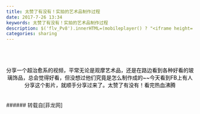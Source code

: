 ```yaml
---
title: 太赞了有没有！实拍的艺术品制作过程
date: 2017-7-26 13:34
keywords: 太赞了有没有！实拍的艺术品制作过程
description: $('flv_Pv8').innerHTML=(mobileplayer() ? "<iframe height='375' width='500' src='http://www.youtube.com/embed/YsAJvzNaIuw' frameborder=0 allowfullscreen></iframe>" : AC_FL_RunContent('width', '500', 'height', '375', 'allowNetworking', 'internal', 'allowScriptAccess', 'never', 'src', 'http://www.youtube.com/v/YsAJvzNaIuw&hl=zh_CN&fs=1', 'quality', 'high', 'bgcolor', '#ffffff', 'wmode', 'transparent', 'allowfullscreen', 'true'));分享一个超治愈系的视频，平常无论是观摩艺术品，还是在路边看到各种好看的玻璃饰品，总会觉得好看，但没想过他们究竟是怎么制作成的~~今天看到FB上有人分享这个影片，就顺手分享过来了。太赞了有没有！看完热血沸腾
categories: sharing
---
```

<td class="t_f" id="postmessage_826204">

<div align="center"><font color="#000000"><span id="flv_Pv8"></span><script reload="1" type="2d96d8e787d2ac1dc1fefbf2-text/javascript">$('flv_Pv8').innerHTML=(mobileplayer() ? "<iframe height='375' width='500' src='http://www.youtube.com/embed/YsAJvzNaIuw' frameborder=0 allowfullscreen></iframe>" : AC_FL_RunContent('width', '500', 'height', '375', 'allowNetworking', 'internal', 'allowScriptAccess', 'never', 'src', 'http://www.youtube.com/v/YsAJvzNaIuw&hl=zh_CN&fs=1', 'quality', 'high', 'bgcolor', '#ffffff', 'wmode', 'transparent', 'allowfullscreen', 'true'));</script></font></div><br/>
<div align="center"><font color="#000000"><br/>
</font></div><br/>
<div align="center"><font color="#000000">分享一个超治愈系的视频，平常无论是观摩艺术品，还是在路边看到各种好看的玻璃饰品，总会觉得好看，但没想过他们究竟是怎么制作成的~~今天看到FB上有人分享这个影片，就顺手分享过来了。太赞了有没有！看完热血沸腾</font></div><br/>
<br/>
</td>
###### 转载自[菲龙网]